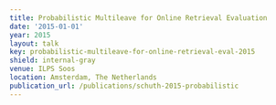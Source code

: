 ```yaml
---
title: Probabilistic Multileave for Online Retrieval Evaluation
date: '2015-01-01'
year: 2015
layout: talk
key: probabilistic-multileave-for-online-retrieval-eval-2015
shield: internal-gray
venue: ILPS Soos
location: Amsterdam, The Netherlands
publication_url: /publications/schuth-2015-probabilistic
---
```

